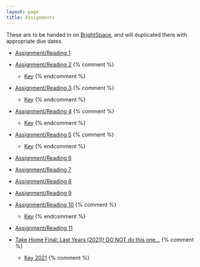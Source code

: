 ```yaml
---
layout: page
title: Assignments
---
```


These are to be handed in on [BrightSpace](https://bright.uvic.ca/), and will duplicated there with appropriate due dates.

  - [Assignment/Reading 1](../Assignments/Assignment01/)
  - [Assignment/Reading 2](../Assignments/Assignment02/)
    {% comment %}
    - [Key](../Assignments/Assign2Key.html)
    {% endcomment %}
  - [Assignment/Reading 3](../Assignments/Assignment03/)
    {% comment %}
    - [Key](../Assignments/Assignment3Key.html)
    {% endcomment %}
  - [Assignment/Reading 4](../Assignments/Assignment04/)
    {% comment %}
    - [Key](../Assignments/Assignment4Key.html)
    {% endcomment %}
  - [Assignment/Reading 5](../Assignments/Assignment05/)
    {% comment %}
    - [Key](../Assignments/Assignment5Key.html)
    {% endcomment %}
  - [Assignment/Reading 6](../Assignments/Assignment06/)
  - [Assignment/Reading 7](../Assignments/Assignment07/)
  - [Assignment/Reading 8](../Assignments/Assignment08/)
  - [Assignment/Reading 9](../Assignments/Assignment09/)
  - [Assignment/Reading 10](../Assignments/Assignment10/)
    {% comment %}
    - [Key](../Assignments/Assignment10key.html)
    {% endcomment %}
  - [Assignment/Reading 11](../Assignments/Assignment11/)

  - [Take Home Final: Last Years (2021)!  DO NOT do this one...](../Assignments/TakeHome2021NoKey.pdf)
  {% comment %}
      - [Key 2021](../Assignments/TakeHome2021.pdf)
  {% comment %}
